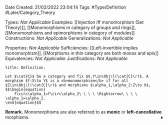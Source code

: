 <div class="topSpace"></div>

Date Created: 21/02/2022 23:04:14
Tags: #Type/Definition #Later/Category_Theory

Types: <i>Not Applicable</i>
Examples: [[Injection iff monomorphism (Set Theory)]], [[Monomorphisms in category of groups and rings]], [[Monomorphisms and epimorphisms in category of modules]]
Constructions: <i>Not Applicable</i>
Generalizations: <i>Not Applicable</i>

Properties: <i>Not Applicable</i>
Sufficiencies: [[Left-invertible implies monomorphism]], [[Morphisms in thin category are both monos and epis]]
Equivalences: <i>Not Applicable</i>
Justifications: <i>Not Applicable</i>

``` ad-Definition
title: Definition.

Let $\cat{C}$ be a category and fix $X,Y\in\Obj\l(\cat{C}\r)$. A morphism $f:X\to Y$ is a <b>monomorphism</b> if for all $Z\in\Obj\l(\cat{C}\r)$ and morphisms $\alpha_1,\alpha_2:Z\to X$,
$$\begin{equation}
    f\circ\alpha_1=f\circ\alpha_2\ \ \ \ \Rightarrow\ \ \ \ \alpha_1=\alpha_2.
\end{equation}$$

```

<b>Remark.</b> Monomorphisms are also referred to as <b>monic</b> or <b>left-cancellative</b> morphisms.<span style="float:right;">$\blacklozenge$</span>
